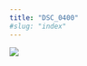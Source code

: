 ```yaml
---
title: "DSC_0400"
#slug: "index"
---
```


[![](/wp-content/2015/05/DSC_0400-300x178.jpg)](/wp-content/2015/05/DSC_0400.jpg)